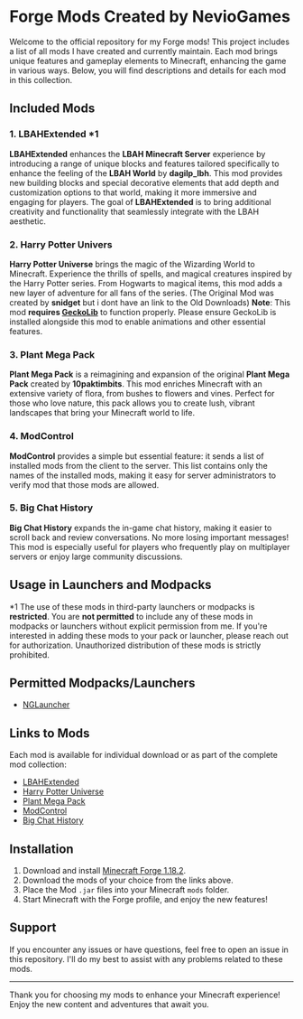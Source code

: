 # Forge Mods Created by NevioGames

Welcome to the official repository for my Forge mods! This project includes a list of all mods I have created and currently maintain. Each mod brings unique features and gameplay elements to Minecraft, enhancing the game in various ways. Below, you will find descriptions and details for each mod in this collection.

## Included Mods

### 1. LBAHExtended *1
**LBAHExtended** enhances the **LBAH Minecraft Server** experience by introducing a range of unique blocks and features tailored specifically to enhance the feeling of the **LBAH World** by **dagilp_lbh**. This mod provides new building blocks and special decorative elements that add depth and customization options to that world, making it more immersive and engaging for players. The goal of **LBAHExtended** is to bring additional creativity and functionality that seamlessly integrate with the LBAH aesthetic.

### 2. Harry Potter Univers
**Harry Potter Universe** brings the magic of the Wizarding World to Minecraft. Experience the thrills of spells, and magical creatures inspired by the Harry Potter series. From Hogwarts to magical items, this mod adds a new layer of adventure for all fans of the series. (The Original Mod was created by **snidget** but i dont have an link to the Old Downloads) 
**Note**: This mod **requires [GeckoLib](https://curseforge.com/minecraft/mc-mods/geckolib)** to function properly. Please ensure GeckoLib is installed alongside this mod to enable animations and other essential features.

### 3. Plant Mega Pack
**Plant Mega Pack** is a reimagining and expansion of the original **Plant Mega Pack** created by **10paktimbits**. This mod enriches Minecraft with an extensive variety of flora, from bushes to flowers and vines. Perfect for those who love nature, this pack allows you to create lush, vibrant landscapes that bring your Minecraft world to life.

### 4. ModControl
**ModControl** provides a simple but essential feature: it sends a list of installed mods from the client to the server. This list contains only the names of the installed mods, making it easy for server administrators to verify mod that those mods are allowed.

### 5. Big Chat History
**Big Chat History** expands the in-game chat history, making it easier to scroll back and review conversations. No more losing important messages! This mod is especially useful for players who frequently play on multiplayer servers or enjoy large community discussions.

## Usage in Launchers and Modpacks

*1 The use of these mods in third-party launchers or modpacks is **restricted**. You are **not permitted** to include any of these mods in modpacks or launchers without explicit permission from me. If you're interested in adding these mods to your pack or launcher, please reach out for authorization. Unauthorized distribution of these mods is strictly prohibited.

## Permitted Modpacks/Launchers

- [NGLauncher](https://dagilp.net/mods)

## Links to Mods

Each mod is available for individual download or as part of the complete mod collection:

- [LBAHExtended](https://github.com/NevioGames/NGMods/releases/tag/lbahExtended)
- [Harry Potter Universe](https://github.com/NevioGames/NGMods/releases/tag/hpum)
- [Plant Mega Pack](https://github.com/NevioGames/NGMods/releases/tag/pmp)
- [ModControl](https://github.com/NevioGames/NGMods/releases/tag/modControl)
- [Big Chat History](https://github.com/NevioGames/NGMods/releases/tag/bch)

## Installation

1. Download and install [Minecraft Forge 1.18.2](https://files.minecraftforge.net/net/minecraftforge/forge/index_1.18.2.html).
2. Download the mods of your choice from the links above.
3. Place the Mod `.jar` files into your Minecraft `mods` folder.
4. Start Minecraft with the Forge profile, and enjoy the new features!

## Support

If you encounter any issues or have questions, feel free to open an issue in this repository. I'll do my best to assist with any problems related to these mods.

---

Thank you for choosing my mods to enhance your Minecraft experience! Enjoy the new content and adventures that await you.
